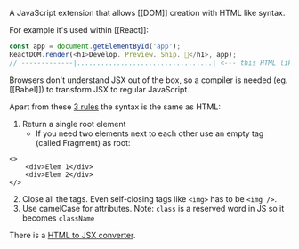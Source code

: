 
A JavaScript extension that allows [[DOM]] creation with HTML like syntax.

For example it's used within [[React]]:
```javascript
const app = document.getElementById('app');
ReactDOM.render(<h1>Develop. Preview. Ship. 🚀</h1>, app);
// -------------|..................................| <--- this HTML like part is JSX
```

Browsers don't understand JSX out of the box, so a compiler is needed (eg. [[Babel]]) to transform JSX to regular JavaScript.

Apart from these [3 rules](https://react.dev/learn/writing-markup-with-jsx#the-rules-of-jsx) the syntax is the same as HTML:
1. Return a single root element
	- If you need two elements next to each other use an empty tag (called Fragment) as root:
```
<>
	<div>Elem 1</div>
	<div>Elem 2</div>
</> 
 ```
2. Close all the tags. Even self-closing tags like `<img>` has to be `<img />`.
3. Use camelCase for attributes. Note: `class` is a reserved word in JS so it becomes `className`

There is a [HTML to JSX converter](https://transform.tools/html-to-jsx).